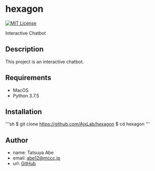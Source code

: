 hexagon
=======

[![MIT License](http://img.shields.io/badge/license-MIT-blue.svg?style=flat)](LICENSE)

Interactive Chatbot

## Description
This project is an interactive chatbot.

## Requirements
- MacOS
- Python 3.7.5


## Installation
'''sh
$ git clone https://github.com/AjxLab/hexagon
$ cd hexagon
'''


## Author
- name: Tatsuya Abe
- email: abe12@mccc.jp
- url: [GitHub](https://github.com/AjxLab)

